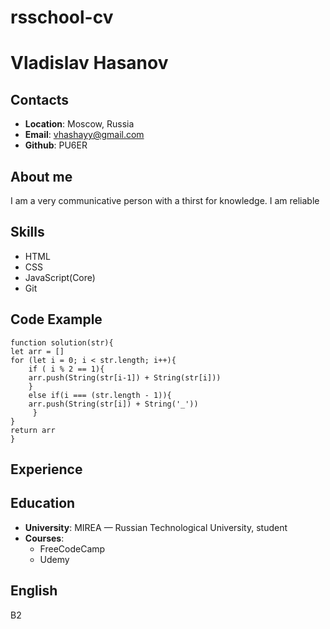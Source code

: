 # rsschool-cv
# Vladislav Hasanov

## Contacts

* __Location__: Moscow, Russia
* __Email__: vhashayy@gmail.com
* __Github__: PU6ER
## About me

I am a very communicative person with a thirst for knowledge. I am reliable

## Skills 
* HTML
* CSS
* JavaScript(Core)
* Git 
## Code Example 


    function solution(str){
    let arr = []
    for (let i = 0; i < str.length; i++){
        if ( i % 2 == 1){
        arr.push(String(str[i-1]) + String(str[i]))
        }
        else if(i === (str.length - 1)){
        arr.push(String(str[i]) + String('_'))
         }
    }
    return arr
    }
## Experience 
## Education 

* __University__: MIREA — Russian Technological University, student
* __Courses__: 
    * FreeCodeCamp
    * Udemy
## English
B2
